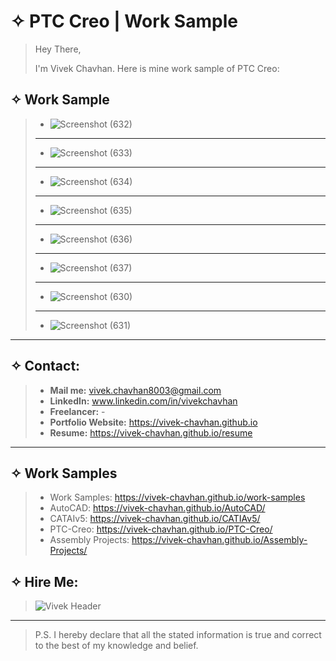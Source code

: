 # &#10023; PTC Creo | Work Sample

> Hey There,
> 
> I'm Vivek Chavhan. Here is mine work sample of PTC Creo:
> 

## &#10023; Work Sample

> * ![Screenshot (632)](https://user-images.githubusercontent.com/83652490/117566942-31821d00-b0d7-11eb-8831-86ee92fde2ca.png)
> ----
> * ![Screenshot (633)](https://user-images.githubusercontent.com/83652490/117566945-33e47700-b0d7-11eb-8f43-c1ea9ec2f694.png)
> ---
> - ![Screenshot (634)](https://user-images.githubusercontent.com/83652490/117566946-3515a400-b0d7-11eb-92f0-d55044635f61.png)
> ---
> * ![Screenshot (635)](https://user-images.githubusercontent.com/83652490/117566948-3646d100-b0d7-11eb-8e9f-1c3a57f4a409.png)
> ---
> * ![Screenshot (636)](https://user-images.githubusercontent.com/83652490/117566950-3777fe00-b0d7-11eb-8b17-927402a13cb3.png)
> ---
> * ![Screenshot (637)](https://user-images.githubusercontent.com/83652490/117566951-38a92b00-b0d7-11eb-9196-7b46004d7d73.png)
> ---
> * ![Screenshot (630)](https://user-images.githubusercontent.com/83652490/117566955-3a72ee80-b0d7-11eb-9e15-9005b9207936.png)
> ---
> * ![Screenshot (631)](https://user-images.githubusercontent.com/83652490/117566956-3ba41b80-b0d7-11eb-888a-dfe5776e8800.png)

---

## &#10023; Contact:

> * **Mail me:** vivek.chavhan8003@gmail.com
> * **LinkedIn:** www.linkedin.com/in/vivekchavhan
> * **Freelancer:** -
> * **Portfolio Website:** https://vivek-chavhan.github.io
> * **Resume:** https://vivek-chavhan.github.io/resume
> 
---
 
## &#10023; Work Samples
> * Work Samples: https://vivek-chavhan.github.io/work-samples
> * AutoCAD: https://vivek-chavhan.github.io/AutoCAD/
> * CATAIv5: https://vivek-chavhan.github.io/CATIAv5/
> * PTC-Creo: https://vivek-chavhan.github.io/PTC-Creo/
> * Assembly Projects: https://vivek-chavhan.github.io/Assembly-Projects/


## &#10023; Hire Me:
> ![Vivek Header](https://user-images.githubusercontent.com/83652490/117562356-0211e700-b0bc-11eb-9cba-e56b4dea9a80.png)
---
> P.S. I hereby declare that all the stated information is true and correct to the best of my knowledge and belief. 
